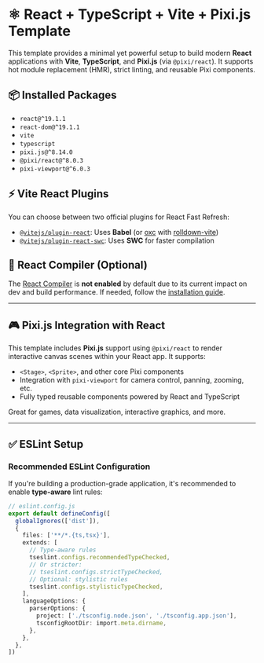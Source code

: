 # ⚛️ React + TypeScript + Vite + Pixi.js Template

This template provides a minimal yet powerful setup to build modern **React** applications with **Vite**, **TypeScript**, and **Pixi.js** (via `@pixi/react`). It supports hot module replacement (HMR), strict linting, and reusable Pixi components.

## 📦 Installed Packages

- `react@^19.1.1`
- `react-dom@^19.1.1`
- `vite`
- `typescript`
- `pixi.js@^8.14.0`
- `@pixi/react@^8.0.3`
- `pixi-viewport@^6.0.3`

## ⚡ Vite React Plugins

You can choose between two official plugins for React Fast Refresh:

- [`@vitejs/plugin-react`](https://github.com/vitejs/vite-plugin-react): Uses **Babel** (or [oxc](https://oxc.rs) with [rolldown-vite](https://vite.dev/guide/rolldown))
- [`@vitejs/plugin-react-swc`](https://github.com/vitejs/vite-plugin-react-swc): Uses **SWC** for faster compilation

## 🧠 React Compiler (Optional)

The [React Compiler](https://react.dev/learn/react-compiler/installation) is **not enabled** by default due to its current impact on dev and build performance. If needed, follow the [installation guide](https://react.dev/learn/react-compiler/installation).

---

## 🎮 Pixi.js Integration with React

This template includes **Pixi.js** support using `@pixi/react` to render interactive canvas scenes within your React app. It supports:

- `<Stage>`, `<Sprite>`, and other core Pixi components
- Integration with `pixi-viewport` for camera control, panning, zooming, etc.
- Fully typed reusable components powered by React and TypeScript

Great for games, data visualization, interactive graphics, and more.

---

## ✅ ESLint Setup

### Recommended ESLint Configuration

If you're building a production-grade application, it's recommended to enable **type-aware** lint rules:

```ts
// eslint.config.js
export default defineConfig([
  globalIgnores(['dist']),
  {
    files: ['**/*.{ts,tsx}'],
    extends: [
      // Type-aware rules
      tseslint.configs.recommendedTypeChecked,
      // Or stricter:
      // tseslint.configs.strictTypeChecked,
      // Optional: stylistic rules
      tseslint.configs.stylisticTypeChecked,
    ],
    languageOptions: {
      parserOptions: {
        project: ['./tsconfig.node.json', './tsconfig.app.json'],
        tsconfigRootDir: import.meta.dirname,
      },
    },
  },
])
